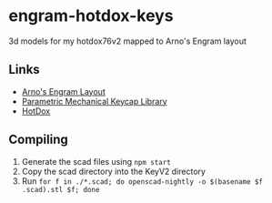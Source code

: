 # engram-hotdox-keys
3d models for my hotdox76v2 mapped to Arno's Engram layout

## Links
* [Arno's Engram Layout](http://engram.dev)
* [Parametric Mechanical Keycap Library](https://github.com/rsheldiii/KeyV2)
* [HotDox](https://kono.store/products/ergodox-76-hot-dox-mechanical-keyboard-v2)


## Compiling
1. Generate the scad files using `npm start`
1. Copy the scad directory into the KeyV2 directory
1. Run `for f in ./*.scad; do openscad-nightly -o $(basename $f .scad).stl $f; done`